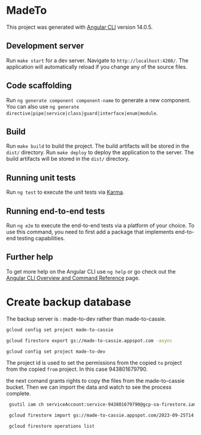 # MadeTo

This project was generated with [Angular CLI](https://github.com/angular/angular-cli) version 14.0.5.

## Development server

Run `make start` for a dev server. Navigate to `http://localhost:4208/`. The application will automatically reload if you change any of the source files.

## Code scaffolding

Run `ng generate component component-name` to generate a new component. You can also use `ng generate directive|pipe|service|class|guard|interface|enum|module`.

## Build

Run `make build` to build the project. The build artifacts will be stored in the `dist/` directory.
Run `make deploy` to deploy the application to the server. The build artifacts will be stored in the `dist/` directory.

## Running unit tests

Run `ng test` to execute the unit tests via [Karma](https://karma-runner.github.io).

## Running end-to-end tests

Run `ng e2e` to execute the end-to-end tests via a platform of your choice. To use this command, you need to first add a package that implements end-to-end testing capabilities.

## Further help

To get more help on the Angular CLI use `ng help` or go check out the [Angular CLI Overview and Command Reference](https://angular.io/cli) page.


# Create backup database 

The backup server is : made-to-dev rather than made-to-cassie.

 ```bash
 gcloud config set project made-to-cassie 

 gcloud firestore export gs://made-to-cassie.appspot.com -async 

 gcloud config set project made-to-dev 
 ```

 The project id is used to set the permissions from the copied `to` project from the copied `from` project. 
 In this case 943801679790.

 the next comand grants rights to copy the files from the made-to-cassie bucket. Then we can import the data and watch to see the process complete.

```bash
 gsutil iam ch serviceAccount:service-943801679790@gcp-sa-firestore.iam.gserviceaccount.com:roles/storage.admin gs://made-to-cassie.appspot.com 

 gcloud firestore import gs://made-to-cassie.appspot.com/2023-09-25T14:23:14_74376 --async 

 gcloud firestore operations list
 ``` 
